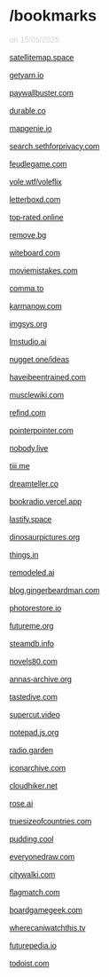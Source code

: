 <div style="font-family:Arial, sans-serif;padding:10px">
<h1>/bookmarks</h1>
<a style="font-size:14px;color:#D3D3D3;text-decoration:none" href="/">on 15/05/2025</a>
<br/>
<br/>
<a target="_blank" href="https://satellitemap.space/">satellitemap.space</a><br/><br/><a target="_blank" href="https://getyarn.io/">getyarn.io</a><br/><br/><a target="_blank" href="https://paywallbuster.com/">paywallbuster.com</a><br/><br/><a target="_blank" href="https://durable.co/">durable.co</a><br/><br/><a target="_blank" href="https://mapgenie.io/">mapgenie.io</a><br/><br/><a target="_blank" href="https://search.sethforprivacy.com/">search.sethforprivacy.com</a><br/><br/><a target="_blank" href="https://feudlegame.com/">feudlegame.com</a><br/><br/><a target="_blank" href="https://vole.wtf/voleflix/">vole.wtf/voleflix</a><br/><br/><a target="_blank" href="https://letterboxd.com/">letterboxd.com</a><br/><br/><a target="_blank" href="https://top-rated.online/">top-rated.online</a><br/><br/><a target="_blank" href="https://remove.bg/">remove.bg</a><br/><br/><a target="_blank" href="https://witeboard.com/">witeboard.com</a><br/><br/><a target="_blank" href="https://moviemistakes.com/">moviemistakes.com</a><br/><br/><a target="_blank" href="https://comma.to/">comma.to</a><br/><br/><a target="_blank" href="https://karmanow.com/">karmanow.com</a><br/><br/><a target="_blank" href="https://imgsys.org/">imgsys.org</a><br/><br/><a target="_blank" href="https://lmstudio.ai/">lmstudio.ai</a><br/><br/><a target="_blank" href="https://nugget.one/ideas">nugget.one/ideas</a><br/><br/><a target="_blank" href="https://haveibeentrained.com/">haveibeentrained.com</a><br/><br/><a target="_blank" href="https://musclewiki.com/">musclewiki.com</a><br/><br/><a target="_blank" href="https://refind.com/">refind.com</a><br/><br/><a target="_blank" href="https://pointerpointer.com/">pointerpointer.com</a><br/><br/><a target="_blank" href="https://nobody.live/">nobody.live</a><br/><br/><a target="_blank" href="https://tiii.me/">tiii.me</a><br/><br/><a target="_blank" href="https://dreamteller.co/">dreamteller.co</a><br/><br/><a target="_blank" href="https://bookradio.vercel.app/">bookradio.vercel.app</a><br/><br/><a target="_blank" href="https://lastify.space/">lastify.space</a><br/><br/><a target="_blank" href="https://dinosaurpictures.org/">dinosaurpictures.org</a><br/><br/><a target="_blank" href="https://things.in/">things.in</a><br/><br/><a target="_blank" href="https://remodeled.ai/">remodeled.ai</a><br/><br/><a target="_blank" href="https://blog.gingerbeardman.com/">blog.gingerbeardman.com</a><br/><br/><a target="_blank" href="https://photorestore.io/">photorestore.io</a><br/><br/><a target="_blank" href="https://futureme.org/">futureme.org</a><br/><br/><a target="_blank" href="https://steamdb.info/">steamdb.info</a><br/><br/><a target="_blank" href="https://novels80.com/">novels80.com</a><br/><br/><a target="_blank" href="https://annas-archive.org/">annas-archive.org</a><br/><br/><a target="_blank" href="https://tastedive.com/">tastedive.com</a><br/><br/><a target="_blank" href="https://supercut.video/">supercut.video</a><br/><br/><a target="_blank" href="https://notepad.js.org/">notepad.js.org</a><br/><br/><a target="_blank" href="https://radio.garden/">radio.garden</a><br/><br/><a target="_blank" href="https://iconarchive.com/">iconarchive.com</a><br/><br/><a target="_blank" href="https://cloudhiker.net/">cloudhiker.net</a><br/><br/><a target="_blank" href="https://rose.ai/">rose.ai</a><br/><br/><a target="_blank" href="https://truesizeofcountries.com/">truesizeofcountries.com</a><br/><br/><a target="_blank" href="https://pudding.cool/">pudding.cool</a><br/><br/><a target="_blank" href="https://everyonedraw.com/">everyonedraw.com</a><br/><br/><a target="_blank" href="https://citywalki.com/">citywalki.com</a><br/><br/><a target="_blank" href="https://flagmatch.com/">flagmatch.com</a><br/><br/><a target="_blank" href="https://boardgamegeek.com/">boardgamegeek.com</a><br/><br/>
<a target="_blank" href="https://wherecaniwatchthis.tv/">wherecaniwatchthis.tv</a><br/><br/>
<a target="_blank" href="https://futurepedia.io/">futurepedia.io</a><br/><br/>
<a target="_blank" href="https://todoist.com/">todoist.com</a>
</div>
